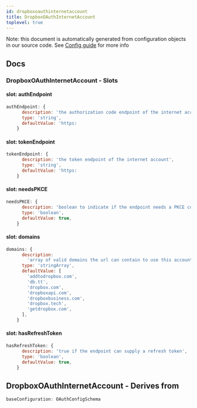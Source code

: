 ```yaml
---
id: dropboxoauthinternetaccount
title: DropboxOAuthInternetAccount
toplevel: true
---
```


Note: this document is automatically generated from configuration objects in
our source code. See [Config guide](/docs/config_guide) for more info

## Docs

### DropboxOAuthInternetAccount - Slots

#### slot: authEndpoint

```js
authEndpoint: {
      description: 'the authorization code endpoint of the internet account',
      type: 'string',
      defaultValue: 'https:
    }
```

#### slot: tokenEndpoint

```js
tokenEndpoint: {
      description: 'the token endpoint of the internet account',
      type: 'string',
      defaultValue: 'https:
    }
```

#### slot: needsPKCE

```js
needsPKCE: {
      description: 'boolean to indicate if the endpoint needs a PKCE code',
      type: 'boolean',
      defaultValue: true,
    }
```

#### slot: domains

```js
domains: {
      description:
        'array of valid domains the url can contain to use this account',
      type: 'stringArray',
      defaultValue: [
        'addtodropbox.com',
        'db.tt',
        'dropbox.com',
        'dropboxapi.com',
        'dropboxbusiness.com',
        'dropbox.tech',
        'getdropbox.com',
      ],
    }
```

#### slot: hasRefreshToken

```js
hasRefreshToken: {
      description: 'true if the endpoint can supply a refresh token',
      type: 'boolean',
      defaultValue: true,
    }
```

## DropboxOAuthInternetAccount - Derives from

```js
baseConfiguration: OAuthConfigSchema
```
